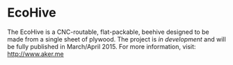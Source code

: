 # EcoHive

The EcoHive is a CNC-routable, flat-packable, beehive designed to be made from a single sheet of plywood. The project is *in development* and will be fully published in March/April 2015. For more information, visit: http://www.aker.me


